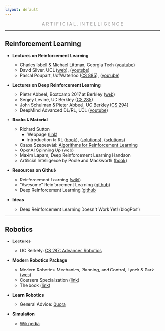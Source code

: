 ```yaml
---
layout: default
---
```

<p style="text-align: center; color:#5c58589f; margin =0">A R T I F I C I A L . I N T E L L I G E N C E</p>

* * *

## Reinforcement Learning

+ **Lectures on Reinforcement Learning**
  - Charles Isbell & Michael Littman, Georgia Tech ([youtube](https://www.youtube.com/playlist?list=PLFihX_3MLxS-xipfAZUwzAie7AWbJQ8k2))
  - David Silver, UCL ([web](http://www0.cs.ucl.ac.uk/staff/d.silver/web/Teaching.html)), ([youtube](https://www.youtube.com/playlist?list=PLqYmG7hTraZDM-OYHWgPebj2MfCFzFObQ))
  - Pascal Poupart, UofWaterloo ([CS 885](https://cs.uwaterloo.ca/~ppoupart/teaching/cs885-spring18/)), ([youtube](https://www.youtube.com/playlist?list=PLdAoL1zKcqTXFJniO3Tqqn6xMBBL07EDc))

+ **Lectures on Deep Reinforcement Learning**
  - Pieter Abbeel, Bootcamp 2017 at Berkley ([web](https://sites.google.com/view/deep-rl-bootcamp/))
  - Sergey Levine, UC Berkley ([CS 285](http://rail.eecs.berkeley.edu/deeprlcourse/))
  - John Schulman & Pieter Abbeel, UC Berkley ([CS 294](http://rll.berkeley.edu/deeprlcourse-fa15/))
  - DeepMind Advanced DL/RL, UCL ([youtube](https://www.youtube.com/playlist?list=PLqYmG7hTraZDNJre23vqCGIVpfZ_K2RZs))

+ **Books & Material**
  - Richard Sutton
      * Webpage ([link](http://incompleteideas.net/))
      * Introduction to RL ([book](http://incompleteideas.net/book/the-book.html)), ([solutions](https://github.com/LyWangPX/Reinforcement-Learning-2nd-Edition-by-Sutton-Exercise-Solutions)), ([solutions](https://github.com/ShangtongZhang/reinforcement-learning-an-introduction))
  - Csaba Szepesvári: [Algorithms for Reinforcement Learning](https://sites.ualberta.ca/~szepesva/RLBook.html)
  - OpenAI Spinning Up ([web](https://spinningup.openai.com))
  - Maxim Lapam, Deep Reinforcement Learning Handson
  - Artificial Intelligence by Poole and Mackworth ([book](https://artint.info/2e/html/ArtInt2e.html))

+ **Resources on Github**
  - Reinforcement Learning ([wiki](https://github.com/dennybritz/reinforcement-learning/blob/master/README.md#overview))
  - "Awesome" Reinforcement Learning ([github](https://github.com/aikorea/awesome-rl))
  - Deep Reinforcement Learning ([github](https://github.com/ShangtongZhang/DeepRL)

+ **Ideas**
  - Deep Reinforcement Learning Doesn't Work Yet! ([blogPost](https://www.alexirpan.com/2018/02/14/rl-hard.html))

* * *

## Robotics

- **Lectures**
  - UC Berkely: [CS 287: Advanced Robotics](https://people.eecs.berkeley.edu/~pabbeel/cs287-fa15/)

- **Modern Robotics Package**
  - Modern Robotics: Mechanics, Planning, and Control, Lynch & Park ([web](http://hades.mech.northwestern.edu/index.php/Modern_Robotics))
  - Coursera Specialization ([link](https://www.coursera.org/specializations/modernrobotics))
  - The book ([link](http://hades.mech.northwestern.edu/images/2/2e/MR-largefont-v2.pdf))

- **Learn Robotics**
  - General Advice: [Quora](https://www.quora.com/What-are-the-best-online-courses-to-learn-robotics)

- **Simulation**
  - [Wikipedia](https://en.wikipedia.org/wiki/Robotics_simulator)
